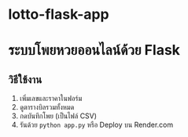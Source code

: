 # lotto-flask-app
# ระบบโพยหวยออนไลน์ด้วย Flask

## วิธีใช้งาน
1. เพิ่มเลขและราคาในฟอร์ม
2. ดูตารางบิลรวมทั้งหมด
3. กดบันทึกโพย (เป็นไฟล์ CSV)
4. รันด้วย `python app.py` หรือ Deploy บน Render.com
